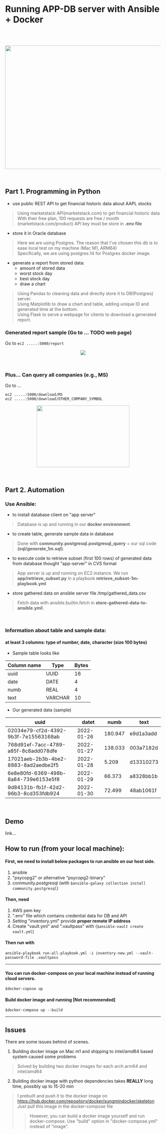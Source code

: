# Running APP-DB server with Ansible + Docker

<br><br>


<p align="center">
  <img width="700" height="400" src="img/arch.png">
</p>

<br>

## Part 1. Programming in Python

- use public REST API to get financial historic data about AAPL stocks 
> Using marketstack API(marketstack.com) to get financial historic data\
> With their free plan, 100 requests are free / month (marketstack.com/product)
> API key must be store in **.env file**


- store it in Oracle database
> Here we are using Postgres. The reason that I've chosen this db is to ease local test on my machine (Mac M1, ARM64)\
> Specifically, we are using postgres:14 for Postgres docker image.


- generate a report from stored data:
    - amount of stored data
    - worst stock day
    - best stock day
    - draw a chart

> Using Pandas to cleaning data and directly store it to DB(Postgres) server.\
> Using Matplotlib to draw a chart and table, adding unique ID and generated time at the bottom.\
> Using Flask to serve a webpage for clients to download a generated report.


### Generated report sample (Go to ... TODO web page)
Go to `ec2 .....:5000/report`
<p align="center">
  <img  src="img/ec2_report.png">
</p>
<br>

### Plus... Can query all companies (e.g., MS)
Go to ...
```
ec2 .....:5000/download/MS
ec2 .....:5000/download/OTHER_COMPANY_SYMBOL
```
<p align="center">
  <img width="300" height="200" src="img/ec2_report.png">
</p>
<br>

## Part 2. Automation

### Use Ansible: <br>
- to install database client on "app server"
> Database is up and running in our **docker environment**.

- to create table, generate sample data in database
> Done with **community.postgresql.postgresql_query** + our sql code **(sql/generate_1m.sql)**.

- to execute code to retrieve subset (first 100 rows) of generated data from database thought "app-server" in CVS  format
> App server is up and running on EC2 instance. We run **app/retrieve_subset.py** in a playbook **retrieve_subset-1m-playbook.yml**

- store gathered data on ansible server file /tmp/gathered_data.csv
> Fetch data with ansible.builtin.fetch in **store-gathered-data-to-ansible.yml**\



<br>

### Information about table and sample data:

#### at least 3 columns: type of number, date, character (size 100 bytes)
- Sample table looks like 

|Column name|Type| Bytes|
|---|---|---|
|uuid|UUID|16|
|date|DATE|4|
|numb|REAL|4|
|text|VARCHAR|10|

- Our generated data (sample)

|uuid|datet|numb|text|
|------|------|------|------|
|02034e79-cf2d-4392-9b3f-7e15563168ab|2022-01-26|180.947|e9d1a3add|
|768d91ef-7acc-4789-a85f-8c8add078dfe|2022-01-27|138.033|003a7182d|
|17021aeb-2b3b-4be2-8883-8ad2aedbe2f5|2022-01-28|5.209	|d13310273|
|6e8e80fd-6369-498b-8a84-739e6153e5f8|2022-01-29|66.373	|a8328bb1b|
|9d84131b-fb1f-42d2-96b3-8cd353fdb924|2022-01-30|72.499	|48ab1061f|


<br>

## Demo
link...



## How to run (from your local machine):
#### First, we need to install below packages to run ansible on our host side.
1. ansible
2. "psycopg2" or alternative "psycopg2-binary"
3. community.postgresql (with `$ansible-galaxy collection install community.postgresql`)

#### Then, need
1. AWS pem key
2. ".env" file which contains credential data for DB and API
3. Setting "inventory.yml" provide **proper remote IP address**
4. Create "vault.yml" and ".vaultpass"  with (`$ansible-vault create vault.yml`)

#### Then run with
```
ansible-playbook run-all-playbook.yml -i inventory-new.yml --vault-password-file .vaultpass
```
---
#### You can run docker-compose on your local machine instead of running cloud servers.
`$docker-copose up`

#### Build docker image and running **[Not recommended]**
`$docker-compose up --build`

---
## Issues
There are some issues behind of scenes.

1. Building docker image on Mac m1 and shipping to intel/amd64 based system caused some problems
> Solved by building two docker images for each arch arm64 and intel/amd64

2. Building docker image with python dependencies takes **REALLY** long time, possibly up to 15-20 min
> I prebuilt and push it to the docker image on https://hub.docker.com/repository/docker/sungmindocker/skeleton \
> Just pull this image in the docker-compose file
> > However, you can build a docker image yourself and run docker-compose. Use "build" option in "docker-compose.yml" instead of "image".


